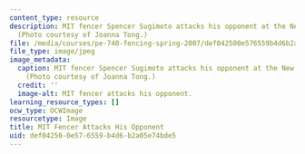 ```yaml
---
content_type: resource
description: MIT fencer Spencer Sugimoto attacks his opponent at the New England Championships.
  (Photo courtesy of Joanna Tong.)
file: /media/courses/pe-740-fencing-spring-2007/def042500e576559b4d6b2a05e74bde5_pe-740s07.jpg
file_type: image/jpeg
image_metadata:
  caption: MIT fencer Spencer Sugimoto attacks his opponent at the New England Championships.
    (Photo courtesy of Joanna Tong.)
  credit: ''
  image-alt: MIT fencer attacks his opponent.
learning_resource_types: []
ocw_type: OCWImage
resourcetype: Image
title: MIT Fencer Attacks His Opponent
uid: def04250-0e57-6559-b4d6-b2a05e74bde5
---
```


